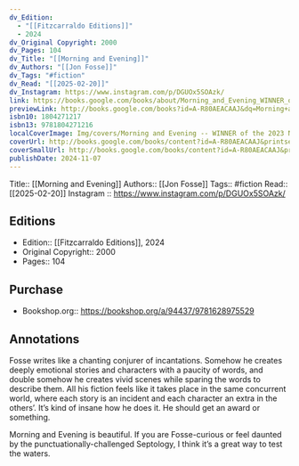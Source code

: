 ```yaml
---
dv_Edition:
  - "[[Fitzcarraldo Editions]]"
  - 2024
dv_Original Copyright: 2000
dv_Pages: 104
dv_Title: "[[Morning and Evening]]"
dv_Authors: "[[Jon Fosse]]"
dv_Tags: "#fiction"
dv_Read: "[[2025-02-20]]"
dv_Instagram: https://www.instagram.com/p/DGUOx5SOAzk/
link: https://books.google.com/books/about/Morning_and_Evening_WINNER_of_the_2023_N.html?hl=&id=A-R80AEACAAJ
previewLink: http://books.google.com/books?id=A-R80AEACAAJ&dq=Morning+and+Evening+Fosse&hl=&as_pt=BOOKS&cd=2&source=gbs_api
isbn10: 1804271217
isbn13: 9781804271216
localCoverImage: Img/covers/Morning and Evening -- WINNER of the 2023 NOBEL PRIZE in LITERATURE - JON FOSSE.jpg
coverUrl: http://books.google.com/books/content?id=A-R80AEACAAJ&printsec=frontcover&img=1&zoom=1&source=gbs_api
coverSmallUrl: http://books.google.com/books/content?id=A-R80AEACAAJ&printsec=frontcover&img=1&zoom=5&source=gbs_api
publishDate: 2024-11-07
---
```

Title:: [[Morning and Evening]]
Authors:: [[Jon Fosse]]
Tags:: #fiction 
Read:: [[2025-02-20]]
Instagram :: https://www.instagram.com/p/DGUOx5SOAzk/
## Editions
- Edition:: [[Fitzcarraldo Editions]], 2024
- Original Copyright:: 2000
- Pages:: 104

## Purchase
* Bookshop.org:: https://bookshop.org/a/94437/9781628975529
## Annotations

Fosse writes like a chanting conjurer of incantations. Somehow he creates deeply emotional stories and characters with a paucity of words, and double somehow he creates vivid scenes while sparing the words to describe them. All his fiction feels like it takes place in the same concurrent world, where each story is an incident and each character an extra in the others’. It’s kind of insane how he does it. He should get an award or something.   
  
Morning and Evening is beautiful. If you are Fosse-curious or feel daunted by the punctuationally-challenged Septology, I think it’s a great way to test the waters.